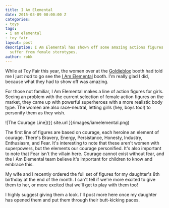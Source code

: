 ```yaml
---
title: I Am Elemental
date: 2015-03-09 00:00:00 Z
categories:
- toys
tags:
- i am elemental
- toy fair
layout: post
description: I Am Elemental has shown off some amazing actions figures that don't
  suffer from female sterotypes.
author: robk
---
```


While at Toy Fair this year, the women over at the [Goldieblox](http://goldieblox.com) booth had told me I just *had* to go see the [I Am Elemental](http://iamelemental.com) booth. I'm really glad I did, because what they had to show off was amazing.

For those not familiar, I Am Elemental makes a line of action figures for girls. Seeing an problem with the current selection of female action figures on the market, they came up with powerful superheroes with a more realistic body type. The women are also race-neutral, letting girls (hey, boys too!) to personify them as they wish.

![The Courage Line]({{ site.url }}/images/iamelemental.png)

The first line of figures are based on courage, each heroine an element of courage. There's Bravery, Energy, Persistance, Honesty, Industry, Enthusiasm, and Fear. It's interesting to note that these aren't women with superpowers, but the elements our courage personified. It's also important to note that Fear isn't the villain here. Courage cannot exist without fear, and the I Am Elemental team believe it's important for children to know and embrace this.

My wife and I recently ordered the full set of figures for my daughter's 8th birthday at the end of the month. I can't tell if we're more excited to give them to her, or more excited that we'll get to play with them too!

I highly suggest giving them a look. I'll post more here once my daughter has opened them and put them through their butt-kicking paces.
